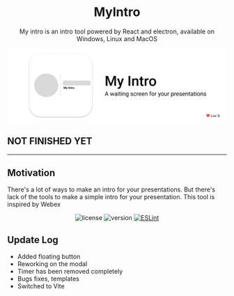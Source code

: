 <!-- <div align="center">
   <h1>MyIntro</h1>
   <p>
        Intro tool powered by React and electron, available on Windows, Linux and MacOS.
        NOT FINISHED YET
    </p>
</div> -->

<div align="center">
   <h1>MyIntro</h1>
   <p>
        My intro is an intro tool powered by React and electron, available on Windows, Linux and MacOS
    </p>
</div>

![logo](./images/Header.png)

## NOT FINISHED YET

---

## Motivation

There's a lot of ways to make an intro for your presentations. But there's lack of the tools to make a simple intro for your presentation. This tool is inspired by Webex

<div align="center">

![license](https://img.shields.io/badge/LICENSE-MIT-green?style=flat-square)
![version](https://img.shields.io/badge/%20VERSION-%200.2-green?style=flat-square)
[![ESLint](https://github.com/DeveloperCron/MyIntro/actions/workflows/eslint.yml/badge.svg)](https://github.com/DeveloperCron/MyIntro/actions/workflows/eslint.yml)

</div>

## Update Log

- Added floating button
- Reworking on the modal
- Timer has been removed completely
- Bugs fixes, templates
- Switched to Vite
